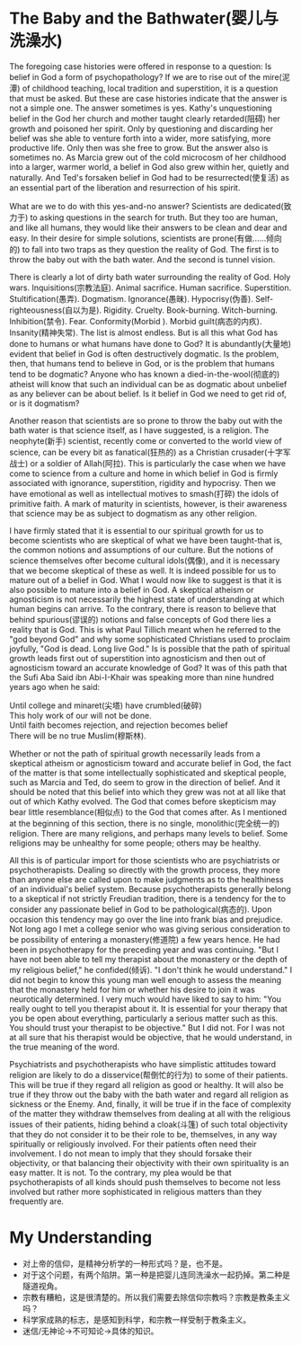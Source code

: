 # The Baby and the Bathwater(婴儿与洗澡水)

The foregoing case histories were offered in response to a question: Is belief in God a form of psychopathology? If we are to rise out of the mire(泥潭) of childhood teaching, local tradition and superstition, it is a question that must be asked. But these are case histories indicate that the answer is not a simple one. The answer sometimes is yes. Kathy's unquestioning belief in the God her church and mother taught clearly retarded(阻碍) her growth and poisoned her spirit. Only by questioning and discarding her belief was she able to venture forth into a wider, more satisfying, more productive life. Only then was she free to grow. But the answer also is sometimes no. As Marcia grew out of the cold microcosm of her childhood into a larger, warmer world, a belief in God also grew within her, quietly and naturally. And Ted's forsaken belief in God had to be resurrected(使复活) as an essential part of the liberation and resurrection of his spirit.

What are we to do with this yes-and-no answer? Scientists are dedicated(致力于) to asking questions in the search for truth. But they too are human, and like all humans, they would like their answers to be clean and dear and easy. In their desire for simple solutions, scientists are prone(有做……倾向的) to fall into two traps as they question the reality of God. The first is to throw the baby out with the bath water. And the second is tunnel vision.

There is clearly a lot of dirty bath water surrounding the reality of God. Holy wars. Inquisitions(宗教法庭). Animal sacrifice. Human sacrifice. Superstition. Stultification(愚弄). Dogmatism. Ignorance(愚昧). Hypocrisy(伪善). Self-righteousness(自以为是). Rigidity. Cruelty. Book-burning. Witch-burning. Inhibition(禁令). Fear. Conformity(Morbid ). Morbid guilt(病态的内疚). Insanity(精神失常). The list is almost endless. But is all this what God has done to humans or what humans have done to God? It is abundantly(大量地) evident that belief in God is often destructively dogmatic. Is the problem, then, that humans tend to believe in God, or is the problem that humans tend to be dogmatic? Anyone who has known a died-in-the-wool(彻底的) atheist will know that such an individual can be as dogmatic about unbelief as any believer can be about belief. Is it belief in God we need to get rid of, or is it dogmatism?

Another reason that scientists are so prone to throw the baby out with the bath water is that science itself, as I have suggested, is a religion. The neophyte(新手) scientist, recently come or converted to the world view of science, can be every bit as fanatical(狂热的) as a Christian crusader(十字军战士) or a soldier of Allah(阿拉). This is particularly the case when we have come to science from a culture and home in which belief in God is firmly associated with ignorance, superstition, rigidity and hypocrisy. Then we have emotional as well as intellectual motives to smash(打碎) the idols of primitive faith. A mark of maturity in scientists, however, is their awareness that science may be as subject to dogmatism as any other religion.

I have firmly stated that it is essential to our spiritual growth for us to become scientists who are skeptical of what we have been taught-that is, the common notions and assumptions of our culture. But the notions of science themselves ofter become cultural idols(偶像), and it is necessary that we become skeptical of these as well. It is indeed possible for us to mature out of a belief in God. What I would now like to suggest is that it is also possible to mature into a belief in God. A skeptical atheism or agnosticism is not necessarily the highest state of understanding at which human begins can arrive. To the contrary, there is reason to believe that behind spurious(谬误的) notions and false concepts of God there lies a reality that is God. This is what Paul Tillich meant when he referred to the "god beyond God" and why some sophisticated Christians used to proclaim joyfully, "God is dead. Long live God." Is is possible that the path of spiritual growth leads first out of superstition into agnosticism and then out of agnosticism toward an accurate knowledge of God? It was of this path that the  Sufi Aba Said ibn Abi-I-Khair was speaking more than nine hundred years ago when he said:

Until college and minaret(尖塔) have crumbled(破碎)  
This holy work of our will not be done.  
Until faith becomes rejection, and rejection becomes belief  
There will be no true Muslim(穆斯林).

Whether or not the path of spiritual growth necessarily leads from a skeptical atheism or agnosticism toward and accurate belief in God, the fact of the matter is that some intellectually sophisticated and skeptical people, such as Marcia and Ted, do seem to grow in the direction of belief. And it should be noted that this belief into which they grew was not at all like that out of which Kathy evolved. The God that comes before skepticism may bear little resemblance(相似点) to the God that comes after. As I mentioned at the beginning of this section, there is no single, monolithic(完全统一的) religion. There are many religions, and perhaps many levels to belief. Some religions may be unhealthy for some people; others may be healthy.

All this is of particular import for those scientists who are psychiatrists or psychotherapists. Dealing so directly with the growth process, they more than anyone else are called upon to make judgments as to the healthiness of an individual's belief system. Because psychotherapists generally belong to a skeptical if not strictly Freudian tradition, there is a tendency for the to consider any passionate belief in God to be pathological(病态的). Upon occasion this tendency may go over the line into frank bias and prejudice. Not long ago I met a college senior who was giving serious consideration to be possibility of entering a monastery(修道院) a few years hence. He had been in psychotherapy for the preceding year and was continuing. "But I have not been able to tell my therapist about the monastery or the depth of my religious belief," he confided(倾诉). "I don't think he would understand." I did not begin to know this young man well enough to assess the meaning that the monastery held for him or whether his desire to join it was neurotically determined. I very much would have liked to say to him: "You really ought to tell you therapist about it. It is essential for your therapy that you be open about everything, particularly a serious matter such as this. You should trust your therapist to be objective." But I did not. For I was not at all sure that his therapist would be objective, that he would understand, in the true meaning of the word.

Psychiatrists and psychotherapists who have simplistic attitudes toward religion are likely to do a disservice(帮倒忙的行为) to some of their patients. This will be true if they regard all religion as good or healthy. It will also be true if they throw out the baby with the bath water and regard all religion as sickness or the Enemy. And, finally, it will be true if in the face of complexity of the matter they withdraw themselves from dealing at all with the religious issues of their patients, hiding behind a cloak(斗篷) of such total objectivity that they do not consider it to be their role to be, themselves, in any way spiritually or religiously involved. For their patients often need their involvement. I do not mean to imply that they should forsake their objectivity, or that balancing their objectivity with their own spirituality is an easy matter. It is not. To the contrary, my plea would be that psychotherapists of all kinds should push themselves to become not less involved but rather more sophisticated in religious matters than they frequently are.

# My Understanding

* 对上帝的信仰，是精神分析学的一种形式吗？是，也不是。
* 对于这个问题，有两个陷阱。第一种是把婴儿连同洗澡水一起扔掉。第二种是隧道视角。
* 宗教有糟粕，这是很清楚的。所以我们需要去除信仰宗教吗？宗教是教条主义吗？
* 科学家成熟的标志，是感知到科学，和宗教一样受制于教条主义。
* 迷信/无神论->不可知论->具体的知识。